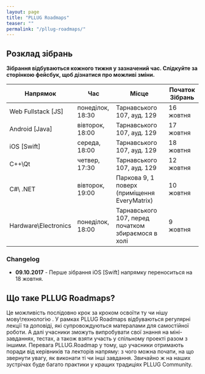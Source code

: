 ```yaml
---
layout: page
title: "PLLUG Roadmaps"
teaser: ""
permalink: "/pllug-roadmaps/"
---
```


## Розклад зібрань

**Зібрання відбуваються кожного тижня у зазначений час. Слідкуйте за сторінкою фейсбук, щоб дізнатися про можливі зміни.**

| Напрямок | Час | Місце | Початок Зібрань | 
| -- | -- | -- | -- |
| Web Fullstack [JS] | понеділок, 18:30 | Тарнавського 107, ауд. 129 | 16 жовтня |
| Android [Java] | вівторок, 18:00 | Тарнавського 107, ауд. 129 | 17 жовтня |
| iOS [Swift] | середа, 18:00 | Тарнавського 107, ауд. 129 | 18 жовтня |
| C++\Qt | четвер, 17:30 | Тарнавського 107, ауд. 129 | 12 жовтня |
| С#\ .NET | вівторок, 19:00 | Паркова 9, 1 поверх (приміщення EveryMatrix) | 10 жовтня |
| Hardware\Electronics | понеділок, 18:00 | Тарнавського 107, перед початком збираємося в холі | 9 жовтня |

### Changelog
 * **09.10.2017** - Перше зібрання iOS [Swift] напрямку переноситься на 18 жовтня.
 
## Що таке PLLUG Roadmaps?

Це можливість послідовно крок за кроком освоїти ту чи нішу мову\технологію . У рамках PLLUG Roadmaps відбуваються регулярні лекції та доповіді, які супровождуються матералами для самостійної роботи. А далі учасники зможуть випробувати свої знання на міні-завданнях, тестах, а також взяти участь у спільному проекті разом з іншими. Перевага PLLUG.Roadmap у тому, що учасники отримають поради від керівників та лекторів напряму: з чого можна почати, на що звернути увагу, як виконати ті чи інші завдання. Звичайно ж на наших зустрічах буде багато практики у кращих традиціях PLLUG Community.

